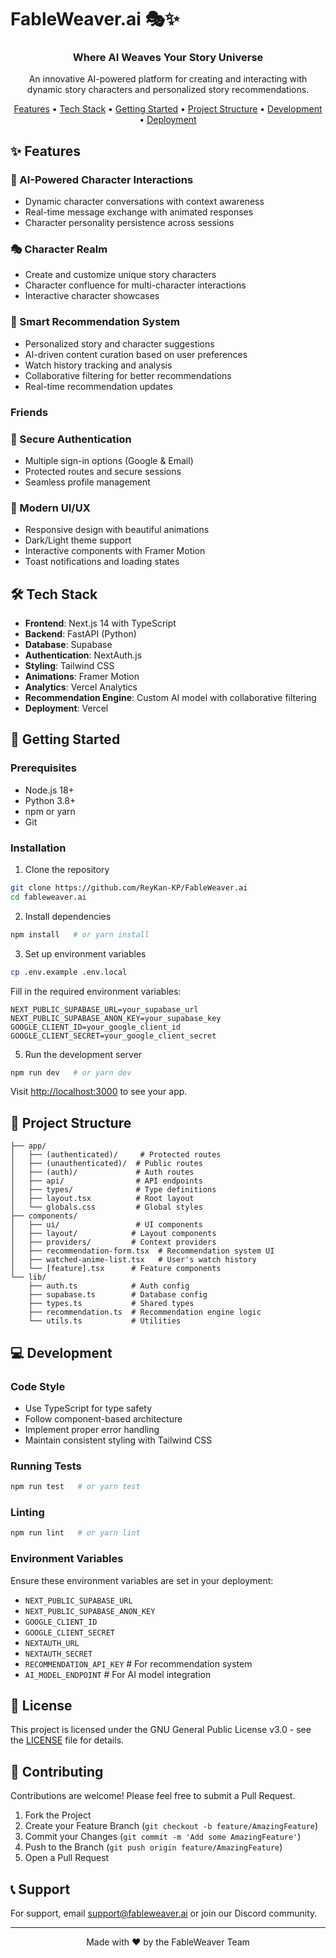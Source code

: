 # FableWeaver.ai 🎭✨

<p align="center">
  <h3 align="center">Where AI Weaves Your Story Universe</h3>
  <p align="center">An innovative AI-powered platform for creating and interacting with dynamic story characters and personalized story recommendations.</p>
</p>

<p align="center">
  <a href="#features">Features</a> •
  <a href="#tech-stack">Tech Stack</a> •
  <a href="#getting-started">Getting Started</a> •
  <a href="#project-structure">Project Structure</a> •
  <a href="#development">Development</a> •
  <a href="#deployment">Deployment</a>
</p>

## ✨ Features

### 🤖 AI-Powered Character Interactions
- Dynamic character conversations with context awareness
- Real-time message exchange with animated responses
- Character personality persistence across sessions

### 🎭 Character Realm
- Create and customize unique story characters
- Character confluence for multi-character interactions
- Interactive character showcases

### 🎯 Smart Recommendation System
- Personalized story and character suggestions
- AI-driven content curation based on user preferences
- Watch history tracking and analysis
- Collaborative filtering for better recommendations
- Real-time recommendation updates

### Friends

### 🔐 Secure Authentication
- Multiple sign-in options (Google & Email)
- Protected routes and secure sessions
- Seamless profile management

### 💫 Modern UI/UX
- Responsive design with beautiful animations
- Dark/Light theme support
- Interactive components with Framer Motion
- Toast notifications and loading states

## 🛠 Tech Stack

- **Frontend**: Next.js 14 with TypeScript
- **Backend**: FastAPI (Python)
- **Database**: Supabase
- **Authentication**: NextAuth.js
- **Styling**: Tailwind CSS
- **Animations**: Framer Motion
- **Analytics**: Vercel Analytics
- **Recommendation Engine**: Custom AI model with collaborative filtering
- **Deployment**: Vercel

## 🚀 Getting Started

### Prerequisites

- Node.js 18+
- Python 3.8+
- npm or yarn
- Git

### Installation

1. Clone the repository
```bash
git clone https://github.com/ReyKan-KP/FableWeaver.ai
cd fableweaver.ai
```


2. Install dependencies
```bash
npm install   # or yarn install
```

3. Set up environment variables
```bash
cp .env.example .env.local
```
Fill in the required environment variables:
```env
NEXT_PUBLIC_SUPABASE_URL=your_supabase_url
NEXT_PUBLIC_SUPABASE_ANON_KEY=your_supabase_key
GOOGLE_CLIENT_ID=your_google_client_id
GOOGLE_CLIENT_SECRET=your_google_client_secret
```

5. Run the development server
```bash
npm run dev   # or yarn dev
```

Visit [http://localhost:3000](http://localhost:3000) to see your app.

## 📁 Project Structure

```
├── app/
│   ├── (authenticated)/     # Protected routes
│   ├── (unauthenticated)/  # Public routes
│   ├── (auth)/             # Auth routes
│   ├── api/                # API endpoints
│   ├── types/              # Type definitions
│   ├── layout.tsx          # Root layout
│   └── globals.css         # Global styles
├── components/
│   ├── ui/                 # UI components
│   ├── layout/            # Layout components
│   ├── providers/         # Context providers
│   ├── recommendation-form.tsx  # Recommendation system UI
│   ├── watched-anime-list.tsx   # User's watch history
│   └── [feature].tsx      # Feature components
└── lib/
    ├── auth.ts            # Auth config
    ├── supabase.ts        # Database config
    ├── types.ts           # Shared types
    ├── recommendation.ts  # Recommendation engine logic
    └── utils.ts           # Utilities
```

## 💻 Development

### Code Style
- Use TypeScript for type safety
- Follow component-based architecture
- Implement proper error handling
- Maintain consistent styling with Tailwind CSS

### Running Tests
```bash
npm run test   # or yarn test
```

### Linting
```bash
npm run lint   # or yarn lint
```

### Environment Variables

Ensure these environment variables are set in your deployment:

- `NEXT_PUBLIC_SUPABASE_URL`
- `NEXT_PUBLIC_SUPABASE_ANON_KEY`
- `GOOGLE_CLIENT_ID`
- `GOOGLE_CLIENT_SECRET`
- `NEXTAUTH_URL`
- `NEXTAUTH_SECRET`
- `RECOMMENDATION_API_KEY`  # For recommendation system
- `AI_MODEL_ENDPOINT`       # For AI model integration

## 📄 License

This project is licensed under the GNU General Public License v3.0 - see the [LICENSE](LICENSE) file for details.

## 🤝 Contributing

Contributions are welcome! Please feel free to submit a Pull Request.

1. Fork the Project
2. Create your Feature Branch (`git checkout -b feature/AmazingFeature`)
3. Commit your Changes (`git commit -m 'Add some AmazingFeature'`)
4. Push to the Branch (`git push origin feature/AmazingFeature`)
5. Open a Pull Request

## 📞 Support

For support, email support@fableweaver.ai or join our Discord community.

---

<p align="center">Made with ❤️ by the FableWeaver Team</p>
